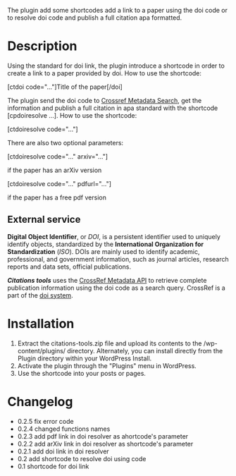 The plugin add some shortcodes add a link to a paper using the doi code or to resolve doi code and publish a full citation apa formatted.

# Description
Using the standard for doi link, the plugin introduce a shortcode in order to create a link to a paper provided by doi.
How to use the shortcode:

[ctdoi code="..."]Title of the paper[/doi]

The plugin send the doi code to [Crossref Metadata Search](https://search.crossref.org/), get the information and publish a full citation in apa standard with the shortcode [cpdoiresolve ...].
How to use the shortcode:

[ctdoiresolve code="..."]

There are also two optional parameters:

[ctdoiresolve code="..." arxiv="..."]

if the paper has an arXiv version

[ctdoiresolve code="..." pdfurl="..."]

if the paper has a free pdf version

## External service

**Digital Object Identifier**, or *DOI*, is a persistent identifier used to uniquely identify objects, standardized by the **International Organization for Standardization** (*ISO*). DOIs are mainly used to identify academic, professional, and government information, such as journal articles, research reports and data sets, official publications.

***Citations tools*** uses the [CrossRef Metadata API](http://search.crossref.org/help/api) to retrieve complete publication information using the doi code as a search query. CrossRef is a part of the [doi system](https://dx.doi.org/).

# Installation
1.  Extract the citations-tools.zip file and upload its contents to the /wp-content/plugins/ directory. Alternately, you can install directly from the Plugin directory within your WordPress Install.
2. Activate the plugin through the "Plugins" menu in WordPress.
3. Use the shortcode into your posts or pages.

# Changelog
* 0.2.5 fix error code
* 0.2.4 changed functions names
* 0.2.3 add pdf link in doi resolver as ahortcode's parameter
* 0.2.2 add arXiv link in doi resolver as shortcode's parameter
* 0.2.1 add doi link in doi resolver
* 0.2 add shortcode to resolve doi using code
* 0.1 shortcode for doi link

